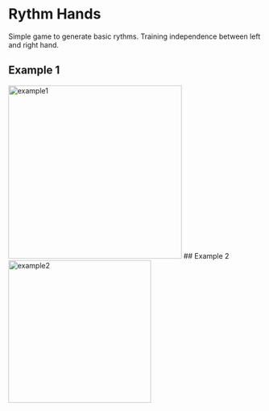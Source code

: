 # Rythm Hands
Simple game to generate basic rythms. Training independence between left and right hand.
## Example 1
<img width="344" alt="example1" src="https://github.com/LutzGue/rythmhands/assets/12278760/87ba6cd1-8a1e-42cc-9b47-66ec25ba00ac">
## Example 2
<img width="283" alt="example2" src="https://github.com/LutzGue/rythmhands/assets/12278760/14106aad-5c7f-4c31-8c7d-5436f0127c19">
